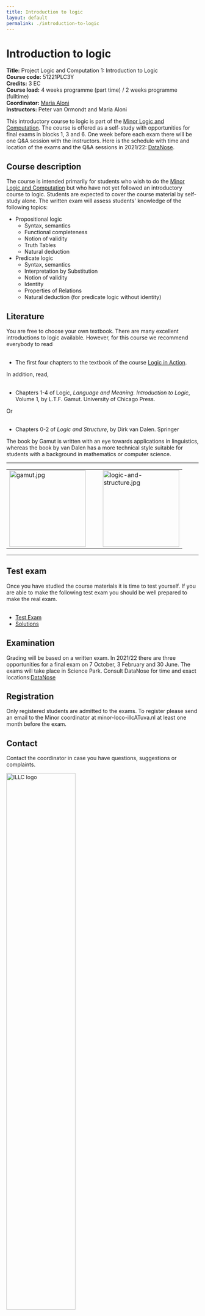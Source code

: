 ```yaml
---
title: Introduction to logic
layout: default
permalink: ./introduction-to-logic
---
```



# Introduction to logic

**Title:** Project Logic and Computation 1: Introduction to Logic<br>
**Course code:** 51221PLC3Y<br>
**Credits:** 3 EC<br>
**Course load:** 4 weeks programme (part time) / 2 weeks programme (fulltime)<br>
**Coordinator:** [Maria Aloni](https://www.marialoni.org/)<br>
**Instructors:** Peter van Ormondt and Maria Aloni

This introductory course to logic is part of the [Minor Logic and Computation](https://www.illc.uva.nl/MinorLoCo/). The course is offered as a self-study with opportunities for final exams in blocks 1, 3 and 6. One week before each exam there will be one Q&A session with the instructors. Here is the schedule with time and location of the exams and the Q&A sessions in 2021/22: [DataNose](https://datanose.nl/#course[100074]).

## Course description
The course is intended primarily for students who wish to do the [Minor Logic and Computation](https://www.illc.uva.nl/MinorLoCo/) but who have not yet followed an introductory course to logic. Students are expected to cover the course material by self-study alone. The written exam will assess students' knowledge of the following topics:

- Propositional logic
  - Syntax, semantics
  - Functional completeness
  - Notion of validity
  - Truth Tables
  - Natural deduction
- Predicate logic
  - Syntax, semantics
  - Interpretation by Substitution
  - Notion of validity
  - Identity
  - Properties of Relations
  - Natural deduction (for predicate logic without identity)

## Literature
You are free to choose your own textbook. There are many excellent introductions to logic available. However, for this course we recommend everybody to read<br><br>

- The first four chapters to the textbook of the course [Logic in Action](https://logicinaction.org/).

In addition, read,<br><br>

- Chapters 1-4 of Logic, _Language and Meaning. Introduction to Logic_, Volume 1, by L.T.F. Gamut. University of Chicago Press.

Or<br><br>

- Chapters 0-2 of _Logic and Structure_, by Dirk van Dalen. Springer

The book by Gamut is written with an eye towards applications in linguistics, whereas the book by van Dalen has a more technical style suitable for students with a background in mathematics or computer science.

<center>
  <hr class="bookcover"/>
  <table>
    <tbody>
      <tr>
        <td class="bookcover">
          <a href="https://press.uchicago.edu/ucp/books/book/chicago/L/bo3618810.html">
            <img src="{{ site.baseurl }}/resources/gamut.jpg" alt="gamut.jpg" width="200">
          </a>
        </td>
        <td>
          &nbsp;&nbsp;&nbsp;
        </td>
        <td class="bookcover">
          <a href="https://link.springer.com/book/10.1007/978-1-4471-4558-5">
            <img src="{{ site.baseurl }}/resources/logic-and-structure.jpg" alt="logic-and-structure.jpg" width="200">
          </a>
        </td>
      </tr>
    </tbody>
  </table>
  <hr class="bookcover"/>
</center>

## Test exam
Once you have studied the course materials it is time to test yourself. If you are able to make the following test exam you should be well prepared to make the real exam.<br><br>

- [Test Exam](https://staff.fnwi.uva.nl/p.vanormondt/files/test-exam.pdf) 
- [Solutions](https://staff.fnwi.uva.nl/p.vanormondt/files/solutions-test-exam.pdf)

## Examination
Grading will be based on a written exam. In 2021/22 there are three opportunities for a final exam on 7 October, 3 February and 30 June. The exams will take place in Science Park. Consult DataNose for time and exact locations:[DataNose](https://datanose.nl/#course[100074])

## Registration
Only registered students are admitted to the exams. To register please send an email to the Minor coordinator at minor-loco-illcATuva.nl at least one month before the exam.

## Contact
Contact the coordinator in case you have questions, suggestions or complaints.

<a href="https://www.illc.uva.nl" target="_blank">
  <img src="{{ site.baseurl }}/style/illclogo.png" alt="ILLC logo" width="60%" class="illclogo"/>
</a>


